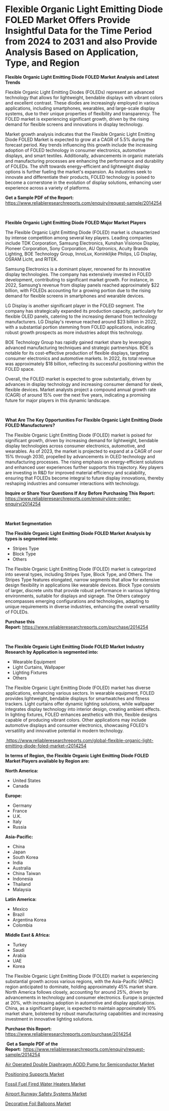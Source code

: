 <p><h1>Flexible Organic Light Emitting Diode FOLED Market Offers Provide Insightful Data for the Time Period from 2024 to 2031 and also Provide Analysis Based on Application, Type, and Region</h1></p><p><strong>Flexible Organic Light Emitting Diode FOLED Market Analysis and Latest Trends</strong></p>
<p><p>Flexible Organic Light Emitting Diodes (FOLEDs) represent an advanced technology that allows for lightweight, bendable displays with vibrant colors and excellent contrast. These diodes are increasingly employed in various applications, including smartphones, wearables, and large-scale display systems, due to their unique properties of flexibility and transparency. The FOLED market is experiencing significant growth, driven by the rising demand for flexible screens and innovations in display technology.</p><p>Market growth analysis indicates that the Flexible Organic Light Emitting Diode FOLED Market is expected to grow at a CAGR of 5.5% during the forecast period. Key trends influencing this growth include the increasing adoption of FOLED technology in consumer electronics, automotive displays, and smart textiles. Additionally, advancements in organic materials and manufacturing processes are enhancing the performance and durability of FOLEDs. The shift towards energy-efficient and lightweight display options is further fueling the market's expansion. As industries seek to innovate and differentiate their products, FOLED technology is poised to become a cornerstone in the evolution of display solutions, enhancing user experience across a variety of platforms.</p></p>
<p><strong>Get a Sample PDF of the Report:&nbsp;</strong> <a href="https://www.reliableresearchreports.com/enquiry/request-sample/2014254?utm_campaign=34&utm_medium=2&utm_source=Github&utm_content=ia&utm_term=26102024&utm_id=flexible-organic-light-emitting-diode-foled">https://www.reliableresearchreports.com/enquiry/request-sample/2014254</a></p>
<p>&nbsp;</p>
<p><strong>Flexible Organic Light Emitting Diode FOLED Major Market Players</strong></p>
<p><p>The Flexible Organic Light Emitting Diode (FOLED) market is characterized by intense competition among several key players. Leading companies include TDK Corporation, Samsung Electronics, Kunshan Visionox Display, Pioneer Corporation, Sony Corporation, AU Optronics, Acuity Brands Lighting, BOE Technology Group, InnoLux, Koninklijke Philips, LG Display, OSRAM Licht, and RITEK.</p><p>Samsung Electronics is a dominant player, renowned for its innovative display technologies. The company has extensively invested in FOLED development, contributing to significant market growth. For instance, in 2022, Samsung’s revenue from display panels reached approximately $22 billion, with FOLEDs accounting for a growing portion due to the rising demand for flexible screens in smartphones and wearable devices.</p><p>LG Display is another significant player in the FOLED segment. The company has strategically expanded its production capacity, particularly for flexible OLED panels, catering to the increasing demand from technology manufacturers. LG Display's revenue reached around $23 billion in 2022, with a substantial portion stemming from FOLED applications, indicating robust growth prospects as more industries adopt this technology.</p><p>BOE Technology Group has rapidly gained market share by leveraging advanced manufacturing techniques and strategic partnerships. BOE is notable for its cost-effective production of flexible displays, targeting consumer electronics and automotive markets. In 2022, its total revenue was approximately $18 billion, reflecting its successful positioning within the FOLED space.</p><p>Overall, the FOLED market is expected to grow substantially, driven by advances in display technology and increasing consumer demand for sleek, flexible devices. Market analysts project a compound annual growth rate (CAGR) of around 15% over the next five years, indicating a promising future for major players in this dynamic landscape.</p></p>
<p>&nbsp;</p>
<p><strong>What Are The Key Opportunities For Flexible Organic Light Emitting Diode FOLED Manufacturers?</strong></p>
<p><p>The Flexible Organic Light Emitting Diode (FOLED) market is poised for significant growth, driven by increasing demand for lightweight, bendable display technologies across consumer electronics, automotive, and wearables. As of 2023, the market is projected to expand at a CAGR of over 15% through 2030, propelled by advancements in OLED technology and manufacturing processes. The rising emphasis on energy-efficient solutions and enhanced user experiences further supports this trajectory. Key players are investing in R&D for improved material efficiency and scalability, ensuring that FOLEDs become integral to future display innovations, thereby reshaping industries and consumer interactions with technology.</p></p>
<p><strong>Inquire or Share Your Questions If Any Before Purchasing This Report:</strong> <a href="https://www.reliableresearchreports.com/enquiry/pre-order-enquiry/2014254?utm_campaign=34&utm_medium=2&utm_source=Github&utm_content=ia&utm_term=26102024&utm_id=flexible-organic-light-emitting-diode-foled">https://www.reliableresearchreports.com/enquiry/pre-order-enquiry/2014254</a></p>
<p>&nbsp;</p>
<p><strong>Market Segmentation</strong></p>
<p><strong>The Flexible Organic Light Emitting Diode FOLED Market Analysis by types is segmented into:</strong></p>
<p><ul><li>Stripes Type</li><li>Block Type</li><li>Others</li></ul></p>
<p><p>The Flexible Organic Light Emitting Diode (FOLED) market is categorized into several types, including Stripes Type, Block Type, and Others. The Stripes Type features elongated, narrow segments that allow for extensive design flexibility in applications like wearable devices. Block Type consists of larger, discrete units that provide robust performance in various lighting environments, suitable for displays and signage. The Others category encompasses emerging configurations and technologies, adapting to unique requirements in diverse industries, enhancing the overall versatility of FOLEDs.</p></p>
<p><strong>Purchase this Report:&nbsp;</strong><a href="https://www.reliableresearchreports.com/purchase/2014254?utm_campaign=34&utm_medium=2&utm_source=Github&utm_content=ia&utm_term=26102024&utm_id=flexible-organic-light-emitting-diode-foled">https://www.reliableresearchreports.com/purchase/2014254</a></p>
<p>&nbsp;</p>
<p><strong>The Flexible Organic Light Emitting Diode FOLED Market Industry Research by Application is segmented into:</strong></p>
<p><ul><li>Wearable Equipment</li><li>Light Curtains, Wallpaper</li><li>Lighting Fixtures</li><li>Others</li></ul></p>
<p><p>The Flexible Organic Light Emitting Diode (FOLED) market has diverse applications, enhancing various sectors. In wearable equipment, FOLED provides lightweight, bendable displays for smartwatches and fitness trackers. Light curtains offer dynamic lighting solutions, while wallpaper integrates display technology into interior design, creating ambient effects. In lighting fixtures, FOLED enhances aesthetics with thin, flexible designs capable of producing vibrant colors. Other applications may include automotive displays and consumer electronics, showcasing FOLED's versatility and innovative potential in modern technology.</p></p>
<p><a href="https://www.reliableresearchreports.com/global-flexible-organic-light-emitting-diode-foled-market-r2014254?utm_campaign=34&utm_medium=2&utm_source=Github&utm_content=ia&utm_term=26102024&utm_id=flexible-organic-light-emitting-diode-foled">&nbsp;https://www.reliableresearchreports.com/global-flexible-organic-light-emitting-diode-foled-market-r2014254</a></p>
<p><strong>In terms of Region, the Flexible Organic Light Emitting Diode FOLED Market Players available by Region are:</strong></p>
<p>
    <p> <strong> North America: </strong>
        <ul>
            <li>United States</li>
            <li>Canada</li>
        </ul>
        </p> 
    <p> <strong> Europe: </strong>
        <ul>
            <li>Germany</li>
            <li>France</li>
            <li>U.K.</li>
            <li>Italy</li>
            <li>Russia</li>
        </ul>
        </p> 
    <p> <strong> Asia-Pacific: </strong>
        <ul>
            <li>China</li>
            <li>Japan</li>
            <li>South Korea</li>
            <li>India</li>
            <li>Australia</li>
            <li>China Taiwan</li>
            <li>Indonesia</li>
            <li>Thailand</li>
            <li>Malaysia</li>
        </ul>
        </p> 
    <p> <strong> Latin America: </strong>
        <ul>
            <li>Mexico</li>
            <li>Brazil</li>
            <li>Argentina Korea</li>
            <li>Colombia</li>
        </ul>
        </p> 
    <p> <strong> Middle East & Africa: </strong>
        <ul>
            <li>Turkey</li>
            <li>Saudi</li>
            <li>Arabia</li>
            <li>UAE</li>
            <li>Korea</li>
        </ul>
    </p>
    </p>
<p><p>The Flexible Organic Light Emitting Diode (FOLED) market is experiencing substantial growth across various regions, with the Asia-Pacific (APAC) region anticipated to dominate, holding approximately 45% market share. North America follows closely, accounting for around 25%, driven by advancements in technology and consumer electronics. Europe is projected at 20%, with increasing adoption in automotive and display applications. China, as a significant player, is expected to maintain approximately 10% market share, bolstered by robust manufacturing capabilities and increasing investment in innovative lighting solutions.</p></p>
<p><strong>Purchase this Report: </strong><a href="https://www.reliableresearchreports.com/purchase/2014254?utm_campaign=34&utm_medium=2&utm_source=Github&utm_content=ia&utm_term=26102024&utm_id=flexible-organic-light-emitting-diode-foled">https://www.reliableresearchreports.com/purchase/2014254</a></p>
<p>&nbsp;<strong>Get a Sample PDF of the Report:&nbsp;&nbsp;</strong><a href="https://www.reliableresearchreports.com/enquiry/request-sample/2014254?utm_campaign=34&utm_medium=2&utm_source=Github&utm_content=ia&utm_term=26102024&utm_id=flexible-organic-light-emitting-diode-foled">https://www.reliableresearchreports.com/enquiry/request-sample/2014254</a></p>
<p><strong></strong></p>
<p><p><a href="https://github.com/Alanbrewer218/Market-Research-Report-List-1/blob/main/air-operated-double-diaphragm-aodd-pump-for-semiconductor-market.md?utm_campaign=34&utm_medium=2&utm_source=Github&utm_content=ia&utm_term=26102024&utm_id=flexible-organic-light-emitting-diode-foled">Air Operated Double Diaphragm AODD Pump for Semiconductor Market</a></p><p><a href="https://github.com/kaufmannDavid16/Market-Research-Report-List-1/blob/main/positioning-supports-market.md?utm_campaign=34&utm_medium=2&utm_source=Github&utm_content=ia&utm_term=26102024&utm_id=flexible-organic-light-emitting-diode-foled">Positioning Supports Market</a></p><p><a href="https://www.linkedin.com/pulse/navigating-fossil-fuel-fired-water-heaters-market-expert-jq8de?utm_campaign=34&utm_medium=2&utm_source=Github&utm_content=ia&utm_term=26102024&utm_id=flexible-organic-light-emitting-diode-foled">Fossil Fuel Fired Water Heaters Market</a></p><p><a href="https://issuu.com/reportprime-2/docs/airport-runway-safety-systems-marke_41b7e0a9553324?utm_campaign=34&utm_medium=2&utm_source=Github&utm_content=ia&utm_term=26102024&utm_id=flexible-organic-light-emitting-diode-foled">Airport Runway Safety Systems Market</a></p><p><a href="https://www.linkedin.com/pulse/decorative-foil-balloons-market-size-segmentation-trends-51mve?utm_campaign=34&utm_medium=2&utm_source=Github&utm_content=ia&utm_term=26102024&utm_id=flexible-organic-light-emitting-diode-foled">Decorative Foil Balloons Market</a></p></p>
